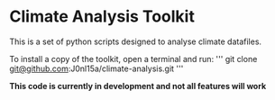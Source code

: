 # Climate Analysis Toolkit

This is a set of python scripts designed to analyse climate datafiles.

To install a copy of the toolkit, open a terminal and run:
'''
git clone git@github.com:J0nl15a/climate-analysis.git
'''

**This code is currently in development and not all features will work**

